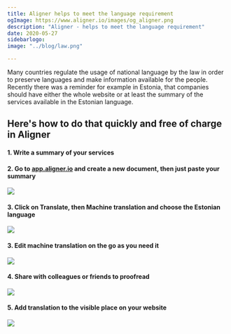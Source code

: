 ```yaml
---
title: Aligner helps to meet the language requirement
ogImage: https://www.aligner.io/images/og_aligner.png
description: "Aligner - helps to meet the language requirement"
date: 2020-05-27
sidebarlogo: 
image: "../blog/law.png"

---
```

Many countries regulate the usage of national language by the law in order to preserve languages and make information available for the people. Recently there was a reminder for example in Estonia, that companies should have either the whole website or at least the summary of the services available in the Estonian language.

## Here's how to do that quickly and free of charge in Aligner

#### 1. Write a summary of your services

#### 2. Go to [app.aligner.io](https://app.aligner.io) and create a new document, then just paste your summary

![](../editor-english-summary.png)

#### 3. Click on Translate, then Machine translation and choose the Estonian language

![](../editor-aligner-estonian.png)

#### 3. Edit machine translation on the go as you need it

![](../aligner-editor-dual.png)

#### 4. Share with colleagues or friends to proofread

![](../share-editor.png)

#### 5. Add translation to the visible place on your website

![](../estonian-aligner.png)